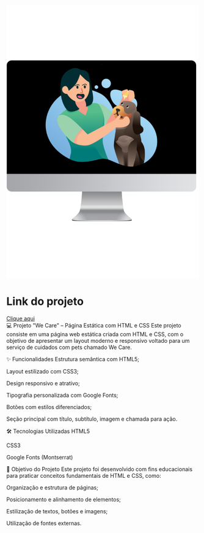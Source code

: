 <img src="https://github.com/Andson-Sillas/we-care/blob/main/Mockup-We-Care.png">
<br>
<h1>Link do projeto</h1>
<a href="https://andson-sillas.github.io/we-care/">Clique aqui</a>
<br>
💻 Projeto "We Care" – Página Estática com HTML e CSS
Este projeto consiste em uma página web estática criada com HTML e CSS, com o objetivo de apresentar um layout moderno e responsivo voltado para um serviço de cuidados com pets chamado We Care.

✨ Funcionalidades
Estrutura semântica com HTML5;

Layout estilizado com CSS3;

Design responsivo e atrativo;

Tipografia personalizada com Google Fonts;

Botões com estilos diferenciados;

Seção principal com título, subtítulo, imagem e chamada para ação.

🛠️ Tecnologias Utilizadas
HTML5

CSS3

Google Fonts (Montserrat)

🎯 Objetivo do Projeto
Este projeto foi desenvolvido com fins educacionais para praticar conceitos fundamentais de HTML e CSS, como:

Organização e estrutura de páginas;

Posicionamento e alinhamento de elementos;

Estilização de textos, botões e imagens;

Utilização de fontes externas.

